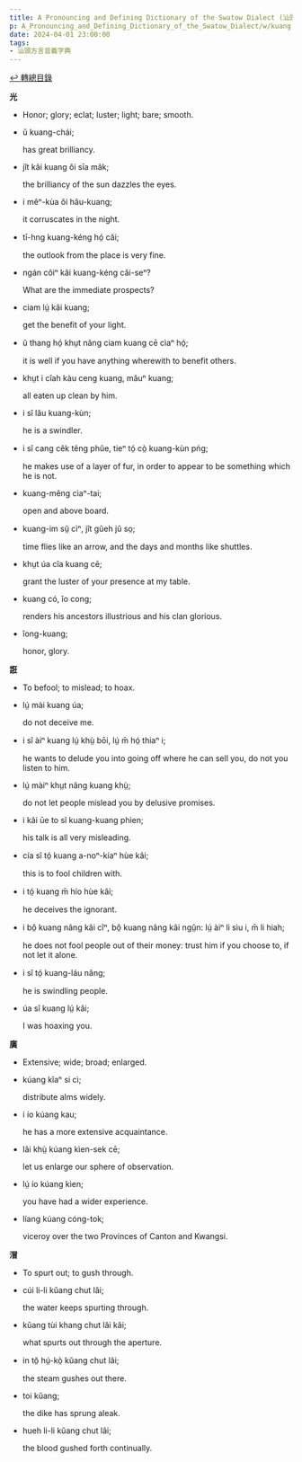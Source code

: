 ```yaml
---
title: A Pronouncing and Defining Dictionary of the Swatow Dialect (汕頭方言音義字典) / kuang
p: A_Pronouncing_and_Defining_Dictionary_of_the_Swatow_Dialect/w/kuang
date: 2024-04-01 23:00:00
tags: 
- 汕頭方言音義字典
---
```


[↩️ 轉總目錄](/A_Pronouncing_and_Defining_Dictionary_of_the_Swatow_Dialect)


**光**
- Honor; glory; eclat; luster; light; bare; smooth.

- ŭ kuang-chái;

  has great brilliancy.

- jît kâi kuang ŏi sīa mâk;

  the brilliancy of the sun dazzles the eyes.

- i mêⁿ-kùa ŏi hâu-kuang;

  it corruscates in the night.

- tī-hng kuang-kéng hó̤ căi;

  the outlook from the place is very fine.

- ngán côiⁿ kâi kuang-kéng căi-seⁿ?

  What are the immediate prospects?

- ciam lṳ́ kâi kuang;

  get the benefit of your light.

- ŭ thang hó̤ khṳt nâng ciam kuang cē cìaⁿ hó̤;

  it is well if you have anything wherewith to benefit others.

- khṳt i cîah kàu ceng kuang, mâuⁿ kuang;

  all eaten up clean by him.

- i sĭ lău kuang-kùn;

  he is a swindler.

- i sĭ cang cêk têng phûe, tieⁿ tó̤ cò̤ kuang-kùn pńg;

  he makes use of a layer of fur, in order to appear to be something which he is not.

- kuang-mêng cìaⁿ-tai;

  open and above board.

- kuang-im sṳ̆ cìⁿ, jît gûeh jû so̤;

  time flies like an arrow, and the days and months like shuttles.

- khṳt úa cĭa kuang cē;

  grant the luster of your presence at my table.

- kuang có, ĭo cong;

  renders his ancestors illustrious and his clan glorious.

- îong-kuang;

  honor, glory.

**誑**
- To befool; to mislead; to hoax.

- lṳ́ mài kuang úa;

  do not deceive me.

- i sĭ àiⁿ kuang lṳ́ khṳ̀ bōi, lṳ́ m̄ hó̤ thiaⁿ i;

  he wants to delude you into going off where he can sell you, do not you listen to him.

- lṳ́ màiⁿ khṳt nâng kuang khṳ̀;

  do not let people mislead you by delusive promises.

- i kâi ūe to sĭ kuang-kuang phìen;

  his talk is all very misleading.

- cía sĭ tó̤ kuang a-noⁿ-kíaⁿ hùe kâi;

  this is to fool children with.

- i tó̤ kuang m̄ hío hùe kâi;

  he deceives the ignorant.

- i bô̤ kuang nâng kâi cîⁿ, bô̤ kuang nâng kâi ngṳ̂n: lṳ́ àiⁿ li sìu i, m̄ li hiah;

  he does not fool people out of their money: trust him if you choose to, if not let it alone.

- i sĭ tó̤ kuang-láu nâng;

  he is swindling people.

- úa sĭ kuang lṳ́ kâi;

  I was hoaxing you.

**廣**
- Extensive; wide; broad; enlarged.

- kúang kîaⁿ si cì;

  distribute alms widely.

- i ío kúang kau;

  he has a more extensive acquaintance.

- lâi khṳ̀ kúang kìen-sek cē;

  let us enlarge our sphere of observation.

- lṳ́ ío kúang kìen;

  you have had a wider experience.

- líang kúang cóng-tok;

  viceroy over the two Provinces of Canton and Kwangsi. 

**㴘**
- To spurt out; to gush through.

- cúi li-li kŭang chut lâi;

  the water keeps spurting through.

- kŭang tùi khang chut lâi kâi;

  what spurts out through the aperture.

- in tŏ̤ hṳ́-kò̤ kŭang chut lâi;

  the steam gushes out there.

- toi kŭang;

  the dike has sprung aleak.

- hueh li-li kŭang chut lâi;

  the blood gushed forth continually.
